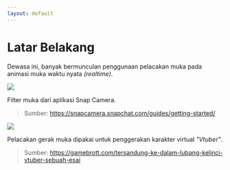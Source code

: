 ```yaml
---
layout: default
---
```

# Latar Belakang

Dewasa ini, banyak bermunculan penggunaan pelacakan muka pada animasi muka waktu nyata *(realtime)*.


<div grid="~ cols-2 gap-4">
<div>
<v-click>

<img border="rounded" src="https://storage.googleapis.com/snapchat-lens-assets/f1a09194-f02d-43ed-92b8-62e843179ff0/lensStudio/SC/TXRcJ4Az_Guides/img/sc_guide_getting_started_select_lens.gif">

Filter muka dari aplikasi Snap Camera.
> Sumber: https://snapcamera.snapchat.com/guides/getting-started/

</v-click>
</div>
<div>
<v-click>

<img border="rounded" src="https://gamebrott.com/wp-content/uploads/2021/08/Vtuber-Kompilasi-750x375.jpg">

Pelacakan gerak muka dipakai untuk penggerakan karakter virtual *"Vtuber"*.
> Sumber: https://gamebrott.com/tersandung-ke-dalam-lubang-kelinci-vtuber-sebuah-esai

</v-click>
</div>
</div>


<div class="abs-br m-8 flex gap-2 text-sm opacity-50">
  <SlideCurrentNo />
</div>
